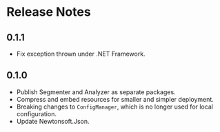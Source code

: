 # Release Notes

## 0.1.1

* Fix exception thrown under .NET Framework.

## 0.1.0

* Publish Segmenter and Analyzer as separate packages.
* Compress and embed resources for smaller and simpler deployment.
* Breaking changes to `ConfigManager`, which is no longer used for local configuration.
* Update Newtonsoft.Json.
